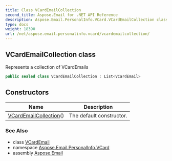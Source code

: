 ```yaml
---
title: Class VCardEmailCollection
second_title: Aspose.Email for .NET API Reference
description: Aspose.Email.PersonalInfo.VCard.VCardEmailCollection class. Represents a collection of VCardEmails
type: docs
weight: 18390
url: /net/aspose.email.personalinfo.vcard/vcardemailcollection/
---
```

## VCardEmailCollection class

Represents a collection of VCardEmails

```csharp
public sealed class VCardEmailCollection : List<VCardEmail>
```

## Constructors

| Name | Description |
| --- | --- |
| [VCardEmailCollection](vcardemailcollection/)() | The default constructor. |

### See Also

* class [VCardEmail](../vcardemail/)
* namespace [Aspose.Email.PersonalInfo.VCard](../../aspose.email.personalinfo.vcard/)
* assembly [Aspose.Email](../../)


